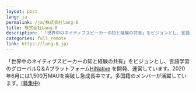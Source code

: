 ```yaml
---
layout: post
lang: ja
permalink: /ja/株式会社lang-8
title: 株式会社Lang-8
description: '「世界中のネイティブスピーカーの知と経験の共有」をビジョンとし、言語学習のグローバルQ＆AプラットフォームHiNative を開発、運営しています。2020年6月には1,500万MAUを突破し急成長中です。多国籍のメンバーが活躍しています。(募集中)'
categories: full_remote
link: https://lang-8.jp/
---
```


<p>「世界中のネイティブスピーカーの知と経験の共有」をビジョンとし、言語学習のグローバルQ＆Aプラットフォーム<a href="https://hinative.com/ja">HiNative</a> を開発、運営しています。2020年6月には1,500万MAUを突破し急成長中です。多国籍のメンバーが活躍しています。<a href="https://www.wantedly.com/companies/lang-8">(募集中)</a></p>
